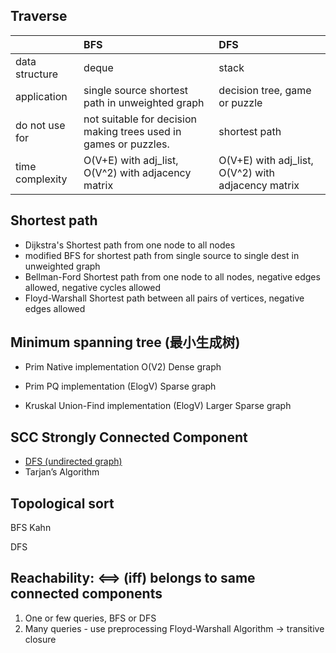 ## Traverse

|                 | BFS                                                              | DFS                                                |
|:----------------|:-----------------------------------------------------------------|:---------------------------------------------------|
| data structure  | deque                                                            | stack                                              |
| application     | single source shortest path in unweighted graph                  | decision tree, game or puzzle                      |
| do not use for  | not suitable for decision making trees used in games or puzzles. | shortest path                                      |
| time complexity | O(V+E) with adj_list, O(V^2) with adjacency matrix               | O(V+E) with adj_list, O(V^2) with adjacency matrix |


## Shortest path

- Dijkstra's Shortest path from one node to all nodes
- modified BFS for shortest path from single source to single dest in unweighted graph
- Bellman-Ford Shortest path from one node to all nodes, negative edges
  allowed, negative cycles allowed
- Floyd-Warshall Shortest path between all pairs of vertices, negative
  edges allowed

## Minimum spanning tree (最小生成树)

- Prim Native implementation O(V2) Dense graph

- Prim PQ implementation (ElogV) Sparse graph

- Kruskal Union-Find implementation (ElogV) Larger Sparse graph

## SCC Strongly Connected Component

- [DFS (undirected graph)](strongly_connected_components.py)
- Tarjan’s Algorithm

## Topological sort

BFS Kahn

DFS

## Reachability: <==> (iff) belongs to same connected components

1. One or few queries, BFS or DFS
2. Many queries - use preprocessing Floyd-Warshall Algorithm ->
   transitive closure

